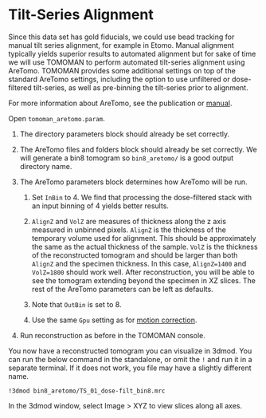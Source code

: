 # Tilt-Series Alignment

Since this data set has gold fiducials, we could use bead tracking for manual tilt series alignment, for example in Etomo.
Manual alignment typically yields superior results to automated alignment but for sake of time we will use TOMOMAN to perform automated tilt-series alignment using AreTomo.
TOMOMAN provides some additional settings on top of the standard AreTomo settings, including the option to use unfiltered or dose-filtered tilt-series, as well as pre-binning the tilt-series prior to alignment.

For more information about AreTomo, see the publication or [manual](https://gensoft.pasteur.fr/docs/AreTomo/1.3.4/AreTomoManual_1.3.0_09292022.pdf).

Open `tomoman_aretomo.param`.

1. The directory parameters block should already be set correctly.

2. The AreTomo files and folders block should already be set correctly. We will generate a bin8 tomogram so `bin8_aretomo/` is a good output directory name.

3. The AreTomo parameters block determines how AreTomo will be run.

    1. Set `InBin` to 4.
    We find that processing the dose-filtered stack with an input binning of 4 yields better results.

    2. `AlignZ` and `VolZ` are measures of thickness along the z axis measured in unbinned pixels.
    `AlignZ` is the thickness of the temporary volume used for alignment.
    This should be approximately the same as the actual thickness of the sample.
    `VolZ` is the thickness of the reconstructed tomogram and should be larger than both `AlignZ` and the specimen thickness.
    In this case, `AlignZ=1400` and `VolZ=1800` should work well.
    After reconstruction, you will be able to see the tomogram extending beyond the specimen in XZ slices.
    The rest of the AreTomo parameters can be left as defaults.

    3. Note that `OutBin` is set to 8.

    4. Use the same `Gpu` setting as for [motion correction](preproc.md#making-motion-corrected-stacks).

4. Run reconstruction as before in the TOMOMAN console.

You now have a reconstructed tomogram you can visualize in 3dmod.
You can run the below command in the standalone, or omit the `!` and run it in a separate terminal.
If it does not work, you file may have a slightly different name.

    !3dmod bin8_aretomo/TS_01_dose-filt_bin8.mrc

In the 3dmod window, select Image > XYZ to view slices along all axes.
